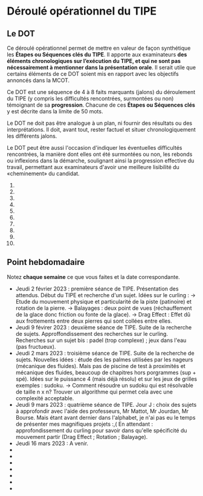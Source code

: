 # Déroulé opérationnel du TIPE

## Le DOT

Ce déroulé opérationnel permet de mettre en valeur de façon synthétique les **Étapes ou Séquences clés du TIPE**. Il apporte aux examinateurs **des éléments chronologiques sur l’exécution du TIPE, et qui ne sont pas nécessairement à mentionner dans la présentation orale**. Il serait utile que certains éléments de ce DOT soient mis en rapport avec les objectifs annoncés dans la MCOT.

Ce DOT est une séquence de 4 à 8 faits marquants (jalons) du déroulement du TIPE (y compris les difficultés rencontrées, surmontées ou non) témoignant de sa **progression**. Chacune de ces **Étapes ou Séquences clés** y est décrite dans la limite de 50 mots.

Le DOT ne doit pas être analogue à un plan, ni fournir des résultats ou des interprétations. Il doit, avant tout, rester factuel et situer chronologiquement les différents jalons.

Le DOT peut être aussi l'occasion d'indiquer les éventuelles difficultés rencontrées, la manière dont elles ont été surmontées ou non, les rebonds ou inflexions dans la démarche, soulignant ainsi la progression effective du travail, permettant aux examinateurs d'avoir une meilleure lisibilité du «cheminement» du candidat.

1. 
2. 
3. 
4. 
5. 
6. 
7. 
8. 
9. 
10. 

## Point hebdomadaire

Notez **chaque semaine** ce que vous faites et la date correspondante.
- Jeudi 2 février 2023 : première séance de TIPE. Présentation des attendus. Début du TIPE et recherche d'un sujet.
Idées sur le curling :
-> Etude du mouvement physique et particularité de la piste (patinoire) et rotation de la pierre.
-> Balayages : deux point de vues (réchauffement de la glace donc friction ou fonte de la glace).
-> Drag Effect : Effet dû aux frottements entre deux pierres qui sont collées entre elles.
- Jeudi 9 févirer 2023 : deuxième séance de TIPE. Suite de la recherche de sujets.
Approffondissement des recherches sur le curling.
Recherches sur un sujet bis : padel (trop complexe) ; jeux dans l'eau (pas fructueux).
- Jeudi 2 mars 2023 : troisième séance de TIPE. Suite de la recherche de sujets.
Nouvelles idées : étude des les palmes utilisées par les nageurs (mécanique des fluides).
Mais pas de piscine de test à proximités et mécanique des fluides, beaucoup de chapitres hors porgrammes (sup + spé).
Idées sur le puissance 4 (mais déjà résolu) et sur les jeux de grilles exemples : sudoku.
-> Comment résoudre un sudoku qui est résolvable de taille n x n? Trouver un algorithme qui permet cela avec une complexité acceptable.
- Jeudi 9 mars 2023 : quatrième séance de TIPE. Jour J : choix des sujets à approfondir avec l'aide des professeurs,
Mr Mattot, Mr Jourdan, Mr Bourse. Mais étant avant dernier dans l'alphabet, je n'ai pas eu le temps de présenter mes magnifiques projets :,(
En attendant : approfondissement du curling pour savoir dans qu'elle spécificité du mouvement partir (Drag Effect ; Rotation ; Balayage).
- Jeudi 16 mars 2023 : A venir. 
-
-
-
-
-
-
-

